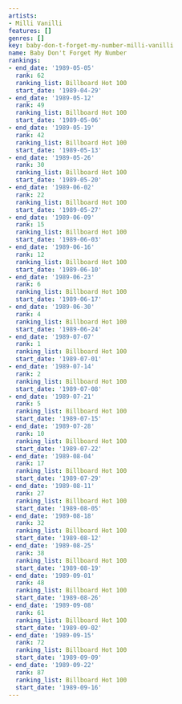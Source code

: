 ```yaml
---
artists:
- Milli Vanilli
features: []
genres: []
key: baby-don-t-forget-my-number-milli-vanilli
name: Baby Don't Forget My Number
rankings:
- end_date: '1989-05-05'
  rank: 62
  ranking_list: Billboard Hot 100
  start_date: '1989-04-29'
- end_date: '1989-05-12'
  rank: 49
  ranking_list: Billboard Hot 100
  start_date: '1989-05-06'
- end_date: '1989-05-19'
  rank: 42
  ranking_list: Billboard Hot 100
  start_date: '1989-05-13'
- end_date: '1989-05-26'
  rank: 30
  ranking_list: Billboard Hot 100
  start_date: '1989-05-20'
- end_date: '1989-06-02'
  rank: 22
  ranking_list: Billboard Hot 100
  start_date: '1989-05-27'
- end_date: '1989-06-09'
  rank: 15
  ranking_list: Billboard Hot 100
  start_date: '1989-06-03'
- end_date: '1989-06-16'
  rank: 12
  ranking_list: Billboard Hot 100
  start_date: '1989-06-10'
- end_date: '1989-06-23'
  rank: 6
  ranking_list: Billboard Hot 100
  start_date: '1989-06-17'
- end_date: '1989-06-30'
  rank: 4
  ranking_list: Billboard Hot 100
  start_date: '1989-06-24'
- end_date: '1989-07-07'
  rank: 1
  ranking_list: Billboard Hot 100
  start_date: '1989-07-01'
- end_date: '1989-07-14'
  rank: 2
  ranking_list: Billboard Hot 100
  start_date: '1989-07-08'
- end_date: '1989-07-21'
  rank: 5
  ranking_list: Billboard Hot 100
  start_date: '1989-07-15'
- end_date: '1989-07-28'
  rank: 10
  ranking_list: Billboard Hot 100
  start_date: '1989-07-22'
- end_date: '1989-08-04'
  rank: 17
  ranking_list: Billboard Hot 100
  start_date: '1989-07-29'
- end_date: '1989-08-11'
  rank: 27
  ranking_list: Billboard Hot 100
  start_date: '1989-08-05'
- end_date: '1989-08-18'
  rank: 32
  ranking_list: Billboard Hot 100
  start_date: '1989-08-12'
- end_date: '1989-08-25'
  rank: 38
  ranking_list: Billboard Hot 100
  start_date: '1989-08-19'
- end_date: '1989-09-01'
  rank: 48
  ranking_list: Billboard Hot 100
  start_date: '1989-08-26'
- end_date: '1989-09-08'
  rank: 61
  ranking_list: Billboard Hot 100
  start_date: '1989-09-02'
- end_date: '1989-09-15'
  rank: 72
  ranking_list: Billboard Hot 100
  start_date: '1989-09-09'
- end_date: '1989-09-22'
  rank: 87
  ranking_list: Billboard Hot 100
  start_date: '1989-09-16'
---
```


